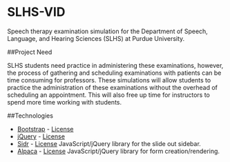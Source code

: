 SLHS-VID
========

Speech therapy examination simulation for the Department of Speech, Language, and Hearing Sciences (SLHS) at Purdue University.

##Project Need

SLHS students need practice in administering these examinations, however, the process of gathering and scheduling examinations with patients can be time consuming for professors. These simulations will allow students to practice the administration of these examinations without the overhead of scheduling an appointment. This will also free up time for instructors to spend more time working with students.

##Technologies

* [Bootstrap](http://getbootstrap.com/) - [License](https://github.com/twbs/bootstrap/blob/master/LICENSE)
* [jQuery](http://jquery.com/) - [License](https://jquery.org/license/)
* [Sidr](http://www.berriart.com/sidr/) - [License](https://github.com/artberri/sidr/blob/master/LICENSE-MIT) JavaScript/jQuery library for the slide out sidebar.
* [Alpaca](http://www.alpacajs.org/) - [License](https://github.com/gitana/alpaca/blob/master/license.txt) JavaScript/jQuery library for form creation/rendering.

